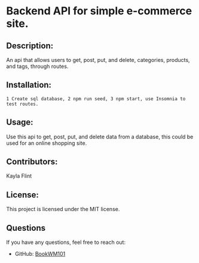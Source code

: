 # Backend API for simple e-commerce site.

## Description:
An api that allows users to get, post, put, and delete, categories, products, and tags, through routes.

## Installation:
```
1 Create sql database, 2 npm run seed, 3 npm start, use Insomnia to test routes.
```

## Usage:
Use this api to get, post, put, and delete data from a database, this could be used for an online shopping site.

## Contributors:
Kayla Flint

## License:
This project is licensed under the MIT license.


## Questions
If you have any questions, feel free to reach out:
- GitHub: [BookWM101](https://github.com/BookWM101)